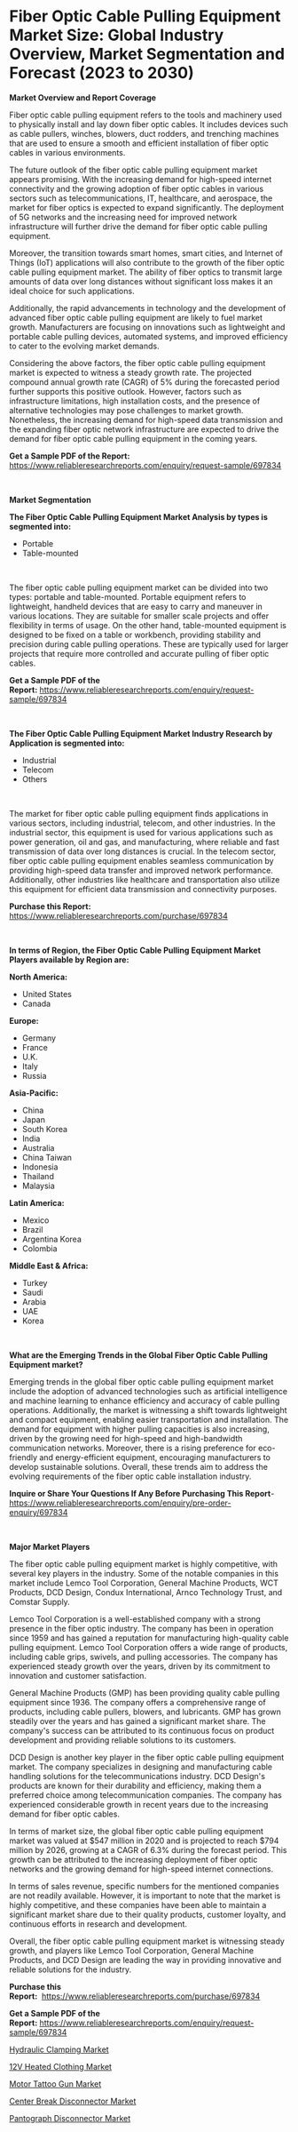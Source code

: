 <p><h1>Fiber Optic Cable Pulling Equipment Market Size: Global Industry Overview, Market Segmentation and Forecast (2023 to 2030)</h1></p><p><strong>Market Overview and Report Coverage</strong></p>
<p><p>Fiber optic cable pulling equipment refers to the tools and machinery used to physically install and lay down fiber optic cables. It includes devices such as cable pullers, winches, blowers, duct rodders, and trenching machines that are used to ensure a smooth and efficient installation of fiber optic cables in various environments.</p><p>The future outlook of the fiber optic cable pulling equipment market appears promising. With the increasing demand for high-speed internet connectivity and the growing adoption of fiber optic cables in various sectors such as telecommunications, IT, healthcare, and aerospace, the market for fiber optics is expected to expand significantly. The deployment of 5G networks and the increasing need for improved network infrastructure will further drive the demand for fiber optic cable pulling equipment.</p><p>Moreover, the transition towards smart homes, smart cities, and Internet of Things (IoT) applications will also contribute to the growth of the fiber optic cable pulling equipment market. The ability of fiber optics to transmit large amounts of data over long distances without significant loss makes it an ideal choice for such applications.</p><p>Additionally, the rapid advancements in technology and the development of advanced fiber optic cable pulling equipment are likely to fuel market growth. Manufacturers are focusing on innovations such as lightweight and portable cable pulling devices, automated systems, and improved efficiency to cater to the evolving market demands.</p><p>Considering the above factors, the fiber optic cable pulling equipment market is expected to witness a steady growth rate. The projected compound annual growth rate (CAGR) of 5% during the forecasted period further supports this positive outlook. However, factors such as infrastructure limitations, high installation costs, and the presence of alternative technologies may pose challenges to market growth. Nonetheless, the increasing demand for high-speed data transmission and the expanding fiber optic network infrastructure are expected to drive the demand for fiber optic cable pulling equipment in the coming years.</p></p>
<p><strong>Get a Sample PDF of the Report:</strong> <a href="https://www.reliableresearchreports.com/enquiry/request-sample/697834">https://www.reliableresearchreports.com/enquiry/request-sample/697834</a></p>
<p>&nbsp;</p>
<p><strong>Market Segmentation</strong></p>
<p><strong>The Fiber Optic Cable Pulling Equipment Market Analysis by types is segmented into:</strong></p>
<p><ul><li>Portable</li><li>Table-mounted</li></ul></p>
<p>&nbsp;</p>
<p><p>The fiber optic cable pulling equipment market can be divided into two types: portable and table-mounted. Portable equipment refers to lightweight, handheld devices that are easy to carry and maneuver in various locations. They are suitable for smaller scale projects and offer flexibility in terms of usage. On the other hand, table-mounted equipment is designed to be fixed on a table or workbench, providing stability and precision during cable pulling operations. These are typically used for larger projects that require more controlled and accurate pulling of fiber optic cables.</p></p>
<p><strong>Get a Sample PDF of the Report:</strong>&nbsp;<a href="https://www.reliableresearchreports.com/enquiry/request-sample/697834">https://www.reliableresearchreports.com/enquiry/request-sample/697834</a></p>
<p>&nbsp;</p>
<p><strong>The Fiber Optic Cable Pulling Equipment Market Industry Research by Application is segmented into:</strong></p>
<p><ul><li>Industrial</li><li>Telecom</li><li>Others</li></ul></p>
<p>&nbsp;</p>
<p><p>The market for fiber optic cable pulling equipment finds applications in various sectors, including industrial, telecom, and other industries. In the industrial sector, this equipment is used for various applications such as power generation, oil and gas, and manufacturing, where reliable and fast transmission of data over long distances is crucial. In the telecom sector, fiber optic cable pulling equipment enables seamless communication by providing high-speed data transfer and improved network performance. Additionally, other industries like healthcare and transportation also utilize this equipment for efficient data transmission and connectivity purposes.</p></p>
<p><strong>Purchase this Report:</strong>&nbsp; <a href="https://www.reliableresearchreports.com/purchase/697834">https://www.reliableresearchreports.com/purchase/697834</a></p>
<p>&nbsp;</p>
<p><strong>In terms of Region, the Fiber Optic Cable Pulling Equipment Market Players available by Region are:</strong></p>
<p>
    <p> <strong> North America: </strong>
        <ul>
            <li>United States</li>
            <li>Canada</li>
        </ul>
        </p> 
    <p> <strong> Europe: </strong>
        <ul>
            <li>Germany</li>
            <li>France</li>
            <li>U.K.</li>
            <li>Italy</li>
            <li>Russia</li>
        </ul>
        </p> 
    <p> <strong> Asia-Pacific: </strong>
        <ul>
            <li>China</li>
            <li>Japan</li>
            <li>South Korea</li>
            <li>India</li>
            <li>Australia</li>
            <li>China Taiwan</li>
            <li>Indonesia</li>
            <li>Thailand</li>
            <li>Malaysia</li>
        </ul>
        </p> 
    <p> <strong> Latin America: </strong>
        <ul>
            <li>Mexico</li>
            <li>Brazil</li>
            <li>Argentina Korea</li>
            <li>Colombia</li>
        </ul>
        </p> 
    <p> <strong> Middle East & Africa: </strong>
        <ul>
            <li>Turkey</li>
            <li>Saudi</li>
            <li>Arabia</li>
            <li>UAE</li>
            <li>Korea</li>
        </ul>
    </p>
    </p>
<p>&nbsp;</p>
<p><strong>What are the Emerging Trends in the Global Fiber Optic Cable Pulling Equipment market?</strong></p>
<p><p>Emerging trends in the global fiber optic cable pulling equipment market include the adoption of advanced technologies such as artificial intelligence and machine learning to enhance efficiency and accuracy of cable pulling operations. Additionally, the market is witnessing a shift towards lightweight and compact equipment, enabling easier transportation and installation. The demand for equipment with higher pulling capacities is also increasing, driven by the growing need for high-speed and high-bandwidth communication networks. Moreover, there is a rising preference for eco-friendly and energy-efficient equipment, encouraging manufacturers to develop sustainable solutions. Overall, these trends aim to address the evolving requirements of the fiber optic cable installation industry.</p></p>
<p><strong>Inquire or Share Your Questions If Any Before Purchasing This Report</strong>- <a href="https://www.reliableresearchreports.com/enquiry/pre-order-enquiry/697834">https://www.reliableresearchreports.com/enquiry/pre-order-enquiry/697834</a></p>
<p>&nbsp;</p>
<p><strong>Major Market Players</strong></p>
<p><p>The fiber optic cable pulling equipment market is highly competitive, with several key players in the industry. Some of the notable companies in this market include Lemco Tool Corporation, General Machine Products, WCT Products, DCD Design, Condux International, Arnco Technology Trust, and Comstar Supply.</p><p>Lemco Tool Corporation is a well-established company with a strong presence in the fiber optic industry. The company has been in operation since 1959 and has gained a reputation for manufacturing high-quality cable pulling equipment. Lemco Tool Corporation offers a wide range of products, including cable grips, swivels, and pulling accessories. The company has experienced steady growth over the years, driven by its commitment to innovation and customer satisfaction.</p><p>General Machine Products (GMP) has been providing quality cable pulling equipment since 1936. The company offers a comprehensive range of products, including cable pullers, blowers, and lubricants. GMP has grown steadily over the years and has gained a significant market share. The company's success can be attributed to its continuous focus on product development and providing reliable solutions to its customers.</p><p>DCD Design is another key player in the fiber optic cable pulling equipment market. The company specializes in designing and manufacturing cable handling solutions for the telecommunications industry. DCD Design's products are known for their durability and efficiency, making them a preferred choice among telecommunication companies. The company has experienced considerable growth in recent years due to the increasing demand for fiber optic cables.</p><p>In terms of market size, the global fiber optic cable pulling equipment market was valued at $547 million in 2020 and is projected to reach $794 million by 2026, growing at a CAGR of 6.3% during the forecast period. This growth can be attributed to the increasing deployment of fiber optic networks and the growing demand for high-speed internet connections.</p><p>In terms of sales revenue, specific numbers for the mentioned companies are not readily available. However, it is important to note that the market is highly competitive, and these companies have been able to maintain a significant market share due to their quality products, customer loyalty, and continuous efforts in research and development.</p><p>Overall, the fiber optic cable pulling equipment market is witnessing steady growth, and players like Lemco Tool Corporation, General Machine Products, and DCD Design are leading the way in providing innovative and reliable solutions for the industry.</p></p>
<p><strong>Purchase this Report:</strong>&nbsp;&nbsp;<a href="https://www.reliableresearchreports.com/purchase/697834">https://www.reliableresearchreports.com/purchase/697834</a></p>
<p></p>
<p><strong>Get a Sample PDF of the Report:</strong>&nbsp;<a href="https://www.reliableresearchreports.com/enquiry/request-sample/697834">https://www.reliableresearchreports.com/enquiry/request-sample/697834</a></p>
<p><p><a href="https://medium.com/@stand.tough.park/hydraulic-clamping-market-size-growth-forecast-2023-2030-249cf11d5138">Hydraulic Clamping Market</a></p><p><a href="https://medium.com/@loretadervishi2013/12v-heated-clothing-market-size-growth-forecast-2023-2030-a10b2baf8bae">12V Heated Clothing Market</a></p><p><a href="https://www.linkedin.com/pulse/motor-tattoo-gun-market-size-2023-2030-global-industrial-picmc/">Motor Tattoo Gun Market</a></p><p><a href="https://www.linkedin.com/pulse/center-break-disconnector-market-size-growth-forecast-from-2023-iprwc/">Center Break Disconnector Market</a></p><p><a href="https://www.linkedin.com/pulse/pantograph-disconnector-market-insights-players-forecast-till-4pxjc/">Pantograph Disconnector Market</a></p></p>